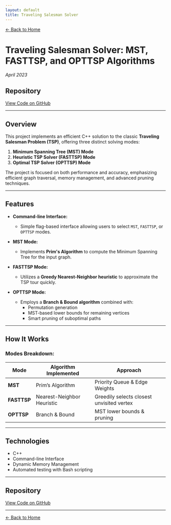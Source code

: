 ```yaml
---
layout: default
title: Traveling Salesman Solver
---
```


[← Back to Home](../index.html)

# Traveling Salesman Solver: MST, FASTTSP, and OPTTSP Algorithms  
*April 2023*

## Repository
[View Code on GitHub](https://github.com/will51mps0n/tsp_solver)

---

## Overview

This project implements an efficient C++ solution to the classic **Traveling Salesman Problem (TSP)**, offering three distinct solving modes:

1. **Minimum Spanning Tree (MST) Mode**  
2. **Heuristic TSP Solver (FASTTSP) Mode**  
3. **Optimal TSP Solver (OPTTSP) Mode**

The project is focused on both performance and accuracy, emphasizing efficient graph traversal, memory management, and advanced pruning techniques.

---

## Features
- **Command-line Interface:**  
  - Simple flag-based interface allowing users to select `MST`, `FASTTSP`, or `OPTTSP` modes.
  
- **MST Mode:**  
  - Implements **Prim's Algorithm** to compute the Minimum Spanning Tree for the input graph.
  
- **FASTTSP Mode:**  
  - Utilizes a **Greedy Nearest-Neighbor heuristic** to approximate the TSP tour quickly.
  
- **OPTTSP Mode:**  
  - Employs a **Branch & Bound algorithm** combined with:
    - Permutation generation
    - MST-based lower bounds for remaining vertices
    - Smart pruning of suboptimal paths

---

## How It Works

### Modes Breakdown:
| Mode      | Algorithm Implemented | Approach |
|----------|----------------------|---------|
| **MST**      | Prim’s Algorithm | Priority Queue & Edge Weights |
| **FASTTSP**  | Nearest-Neighbor Heuristic | Greedily selects closest unvisited vertex |
| **OPTTSP**   | Branch & Bound | MST lower bounds & pruning |

---

## Technologies
- C++
- Command-line Interface
- Dynamic Memory Management
- Automated testing with Bash scripting

---

## Repository
[View Code on GitHub](https://github.com/will51mps0n/tsp_solver)

---

[← Back to Home](../index.html)